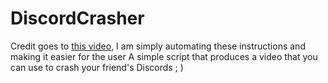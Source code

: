 # DiscordCrasher

Credit goes to [this video](https://www.youtube.com/watch?v=jlavvmSmgO0), I am simply automating these instructions and making it easier for the user
A simple script that produces a video that you can use to crash your friend's Discords ; )

